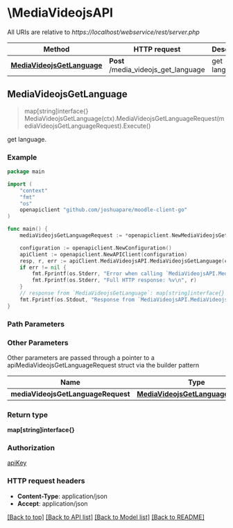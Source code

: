 # \MediaVideojsAPI

All URIs are relative to *https://localhost/webservice/rest/server.php*

Method | HTTP request | Description
------------- | ------------- | -------------
[**MediaVideojsGetLanguage**](MediaVideojsAPI.md#MediaVideojsGetLanguage) | **Post** /media_videojs_get_language | get language.



## MediaVideojsGetLanguage

> map[string]interface{} MediaVideojsGetLanguage(ctx).MediaVideojsGetLanguageRequest(mediaVideojsGetLanguageRequest).Execute()

get language.



### Example

```go
package main

import (
	"context"
	"fmt"
	"os"
	openapiclient "github.com/joshuapare/moodle-client-go"
)

func main() {
	mediaVideojsGetLanguageRequest := *openapiclient.NewMediaVideojsGetLanguageRequest("Lang_example") // MediaVideojsGetLanguageRequest | 

	configuration := openapiclient.NewConfiguration()
	apiClient := openapiclient.NewAPIClient(configuration)
	resp, r, err := apiClient.MediaVideojsAPI.MediaVideojsGetLanguage(context.Background()).MediaVideojsGetLanguageRequest(mediaVideojsGetLanguageRequest).Execute()
	if err != nil {
		fmt.Fprintf(os.Stderr, "Error when calling `MediaVideojsAPI.MediaVideojsGetLanguage``: %v\n", err)
		fmt.Fprintf(os.Stderr, "Full HTTP response: %v\n", r)
	}
	// response from `MediaVideojsGetLanguage`: map[string]interface{}
	fmt.Fprintf(os.Stdout, "Response from `MediaVideojsAPI.MediaVideojsGetLanguage`: %v\n", resp)
}
```

### Path Parameters



### Other Parameters

Other parameters are passed through a pointer to a apiMediaVideojsGetLanguageRequest struct via the builder pattern


Name | Type | Description  | Notes
------------- | ------------- | ------------- | -------------
 **mediaVideojsGetLanguageRequest** | [**MediaVideojsGetLanguageRequest**](MediaVideojsGetLanguageRequest.md) |  | 

### Return type

**map[string]interface{}**

### Authorization

[apiKey](../README.md#apiKey)

### HTTP request headers

- **Content-Type**: application/json
- **Accept**: application/json

[[Back to top]](#) [[Back to API list]](../README.md#documentation-for-api-endpoints)
[[Back to Model list]](../README.md#documentation-for-models)
[[Back to README]](../README.md)

